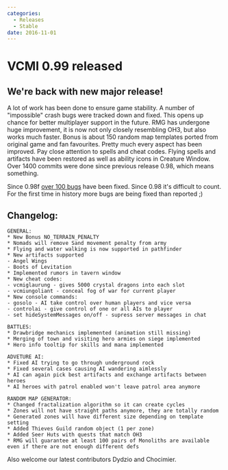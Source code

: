 ```yaml
---
categories:
  - Releases
  - Stable
date: 2016-11-01
---
```


# VCMI 0.99 released

## We're back with new major release!

A lot of work has been done to ensure game stability. A number of "impossible" crash bugs were tracked down and fixed. This opens up chance for better multiplayer support in the future.
RMG has undergone huge improvement, it is now not only closely resembling OH3, but also works much faster. Bonus is about 150 random map templates ported from original game and fan favourites.
Pretty much every aspect has been improved. Pay close attention to spells and cheat codes. Flying spells and artifacts have been restored as well as ability icons in Creature Window. Over 1400 commits were done since previous release 0.98, which means something.

<!-- more -->

Since 0.98f [over 100 bugs](http://bugs.vcmi.eu/changelog_page.php?version_id=87) have been fixed. Since 0.98 it's difficult to count. For the first time in history more bugs are being fixed than reported ;)

## Changelog:
```
GENERAL:
* New Bonus NO_TERRAIN_PENALTY
* Nomads will remove Sand movement penalty from army
* Flying and water walking is now supported in pathfinder
* New artifacts supported
- Angel Wings
- Boots of Levitation
* Implemented rumors in tavern window
* New cheat codes:
- vcmiglaurung - gives 5000 crystal dragons into each slot
- vcmiungoliant - conceal fog of war for current player
* New console commands:
- gosolo - AI take control over human players and vice versa
- controlai - give control of one or all AIs to player
- set hideSystemMessages on/off - supress server messages in chat

BATTLES:
* Drawbridge mechanics implemented (animation still missing)
* Merging of town and visiting hero armies on siege implemented
* Hero info tooltip for skills and mana implemented

ADVETURE AI:
* Fixed AI trying to go through underground rock
* Fixed several cases causing AI wandering aimlessly
* AI can again pick best artifacts and exchange artifacts between heroes
* AI heroes with patrol enabled won't leave patrol area anymore

RANDOM MAP GENERATOR:
* Changed fractalization algorithm so it can create cycles
* Zones will not have straight paths anymore, they are totally random
* Generated zones will have different size depending on template setting
* Added Thieves Guild random object (1 per zone)
* Added Seer Huts with quests that match OH3
* RMG will guarantee at least 100 pairs of Monoliths are available even if there are not enough different defs
```

Also welcome our latest contributors Dydzio and Chocimier.
